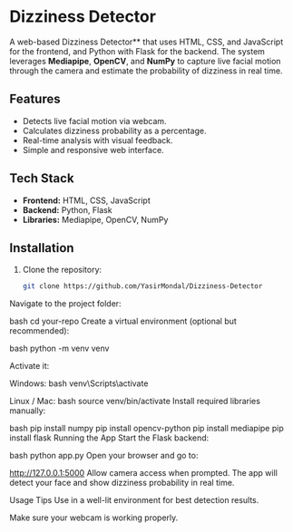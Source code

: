 # Dizziness Detector

A web-based Dizziness Detector** that uses HTML, CSS, and JavaScript for the frontend, and Python with Flask for the backend.
The system leverages **Mediapipe**, **OpenCV**, and **NumPy** to capture live facial motion through the camera and estimate the probability of dizziness in real time.

## Features
- Detects live facial motion via webcam.
- Calculates dizziness probability as a percentage.
- Real-time analysis with visual feedback.
- Simple and responsive web interface.

## Tech Stack
- **Frontend:** HTML, CSS, JavaScript  
- **Backend:** Python, Flask  
- **Libraries:** Mediapipe, OpenCV, NumPy  

## Installation
1. Clone the repository:
   ```bash
   git clone https://github.com/YasirMondal/Dizziness-Detector
Navigate to the project folder:

bash
cd your-repo
Create a virtual environment (optional but recommended):

bash
python -m venv venv

Activate it:

Windows:
bash
venv\Scripts\activate

Linux / Mac:
bash
source venv/bin/activate
Install required libraries manually:

bash
pip install numpy
pip install opencv-python
pip install mediapipe
pip install flask
Running the App
Start the Flask backend:

bash
python app.py
Open your browser and go to:

http://127.0.0.1:5000
Allow camera access when prompted. The app will detect your face and show dizziness probability in real time.

Usage Tips
Use in a well-lit environment for best detection results.

Make sure your webcam is working properly.
